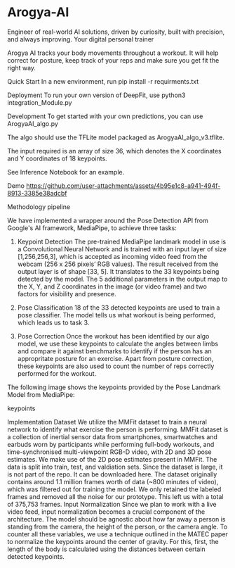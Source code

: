 # Arogya-AI
Engineer of real-world AI solutions, driven by curiosity, built with precision, and always improving.
Your digital personal trainer

Arogya AI tracks your body movements throughout a workout. It will help correct for posture, keep track of your reps and make sure you get fit the right way.

Quick Start
In a new environment, run pip install -r requirments.txt

Deployment
To run your own version of DeepFit, use python3 integration_Module.py

Development
To get started with your own predictions, you can use ArogyaAI_algo.py

The algo should use the TFLite model packaged as ArogyaAI_algo_v3.tflite.

The input required is an array of size 36, which denotes the X coordinates and Y coordinates of 18 keypoints.

See Inference Notebook for an example.

Demo
https://github.com/user-attachments/assets/4b95e1c8-a941-494f-8913-3385e38adcbf


Methodology
pipeline

We have implemented a wrapper around the Pose Detection API from Google's AI framework, MediaPipe, to achieve three tasks:

1. Keypoint Detection
The pre-trained MediaPipe landmark model in use is a Convolutional Neural Network and is trained with an input layer of size [1,256,256,3], which is accepted as incoming video feed from the webcam (256 x 256 pixels’ RGB values). The result received from the output layer is of shape [33, 5]. It translates to the 33 keypoints being detected by the model. The 5 additional parameters in the output map to the X, Y, and Z coordinates in the image (or video frame) and two factors for visibility and presence.

2. Pose Classification
18 of the 33 detected keypoints are used to train a pose classifier. The model tells us what workout is being performed, which leads us to task 3.

3. Pose Correction
Once the workout has been identified by our algo model, we use these keypoints to calculate the angles between limbs and compare it against benchmarks to identify if the person has an appropritate posture for an exercise. Apart from posture correction, these keypoints are also used to count the number of reps correctly performed for the workout.

The following image shows the keypoints provided by the Pose Landmark Model from MediaPipe:

keypoints

Implementation
Dataset
We utilize the MMFit dataset to train a neural network to identify what exercise the person is performing.
MMFit dataset is a collection of inertial sensor data from smartphones, smartwatches and earbuds worn by participants while performing full-body workouts, and time-synchronised multi-viewpoint RGB-D video, with 2D and 3D pose estimates.
We make use of the 2D pose estimates present in MMFit.
The data is split into train, test, and valdiation sets.
Since the dataset is large, it is not part of the repo. It can be downloaded here.
The dataset originally contains around 1.1 million frames worth of data (~800 minutes of video), which was filtered out for training the model. We only retained the labeled frames and removed all the noise for our prototype. This left us with a total of 375,753 frames.
Input Normalization
Since we plan to work with a live video feed, input normalization becomes a crucial component of the architecture. The model should be agnostic about how far away a person is standing from the camera, the height of the person, or the camera angle. To counter all these variables, we use a technique outlined in the MATEC paper to normalize the keypoints around the center of gravity. For this, first, the length of the body is calculated using the distances between certain detected keypoints.
